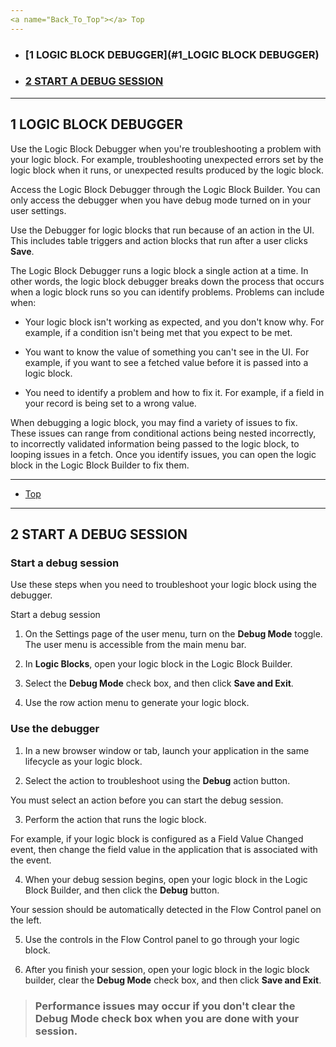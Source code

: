 ```yaml
---
<a name="Back_To_Top"></a> Top
---
```


- ### [1 LOGIC BLOCK DEBUGGER](#1_LOGIC BLOCK DEBUGGER)
- ### [2 START A DEBUG SESSION](#2_START_A_DEBUG_SESSION)

---

## <a name="1_LOGIC BLOCK DEBUGGER"></a>1 LOGIC BLOCK DEBUGGER

Use the Logic Block Debugger when you're troubleshooting a problem with your logic block. For example, troubleshooting unexpected errors set by the logic block when it runs, or unexpected results produced by the logic block.

Access the Logic Block Debugger through the Logic Block Builder. You can only access the debugger when you have debug mode turned on in your user settings.

Use the Debugger for logic blocks that run because of an action in the UI. This includes table triggers and action blocks that run after a user clicks **Save**.

The Logic Block Debugger runs a logic block a single action at a time. In other words, the logic block debugger breaks down the process that occurs when a logic block runs so you can identify problems. Problems can include when:

- Your logic block isn't working as expected, and you don't know why. For example, if a condition isn't being met that you expect to be met.

- You want to know the value of something you can't see in the UI. For example, if you want to see a fetched value before it is passed into a logic block.

- You need to identify a problem and how to fix it. For example, if a field in your record is being set to a wrong value.

When debugging a logic block, you may find a variety of issues to fix. These issues can range from conditional actions being nested incorrectly, to incorrectly validated information being passed to the logic block, to looping issues in a fetch. Once you identify issues, you can open the logic block in the Logic Block Builder to fix them.

---

- [Top](#Back_To_Top)

---

## <a name="2_START_A_DEBUG_SESSION"></a>2 START A DEBUG SESSION

### Start a debug session

Use these steps when you need to troubleshoot your logic block using the debugger.

Start a debug session

1. On the Settings page of the user menu, turn on the **Debug Mode** toggle. The user menu is accessible from the main menu bar.

2. In **Logic Blocks**, open your logic block in the Logic Block Builder.

3. Select the **Debug Mode** check box, and then click **Save and Exit**.

4. Use the row action menu to generate your logic block.

### Use the debugger

1. In a new browser window or tab, launch your application in the same lifecycle as your logic block.

2. Select the action to troubleshoot using the **Debug** action button.

You must select an action before you can start the debug session.

3. Perform the action that runs the logic block.

For example, if your logic block is configured as a Field Value Changed event, then change the field value in the application that is associated with the event.

4. When your debug session begins, open your logic block in the Logic Block Builder, and then click the **Debug** button.

Your session should be automatically detected in the Flow Control panel on the left.

5. Use the controls in the Flow Control panel to go through your logic block.

6. After you finish your session, open your logic block in the logic block builder, clear the **Debug Mode** check box, and then click **Save and Exit**.

> ### Performance issues may occur if you don't clear the **Debug Mode** check box when you are done with your session.
